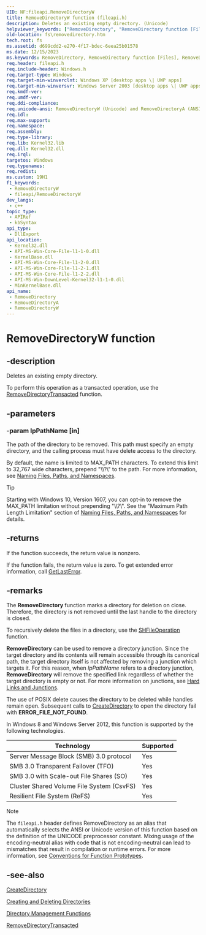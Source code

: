 ```yaml
---
UID: NF:fileapi.RemoveDirectoryW
title: RemoveDirectoryW function (fileapi.h)
description: Deletes an existing empty directory. (Unicode)
helpviewer_keywords: ["RemoveDirectory", "RemoveDirectory function [Files]", "RemoveDirectoryW", "_win32_removedirectory", "base.removedirectory", "fileapi/RemoveDirectory", "fileapi/RemoveDirectoryW", "fs.removedirectory"]
old-location: fs\removedirectory.htm
tech.root: fs
ms.assetid: d699cdd2-e270-4f17-bdec-6eea25b01578
ms.date: 12/15/2023
ms.keywords: RemoveDirectory, RemoveDirectory function [Files], RemoveDirectoryA, RemoveDirectoryW, _win32_removedirectory, base.removedirectory, fileapi/RemoveDirectory, fileapi/RemoveDirectoryA, fileapi/RemoveDirectoryW, fs.removedirectory, winbase/RemoveDirectory, winbase/RemoveDirectoryA, winbase/RemoveDirectoryW
req.header: fileapi.h
req.include-header: Windows.h
req.target-type: Windows
req.target-min-winverclnt: Windows XP [desktop apps \| UWP apps]
req.target-min-winversvr: Windows Server 2003 [desktop apps \| UWP apps]
req.kmdf-ver: 
req.umdf-ver: 
req.ddi-compliance: 
req.unicode-ansi: RemoveDirectoryW (Unicode) and RemoveDirectoryA (ANSI)
req.idl: 
req.max-support: 
req.namespace: 
req.assembly: 
req.type-library: 
req.lib: Kernel32.lib
req.dll: Kernel32.dll
req.irql: 
targetos: Windows
req.typenames: 
req.redist: 
ms.custom: 19H1
f1_keywords:
 - RemoveDirectoryW
 - fileapi/RemoveDirectoryW
dev_langs:
 - c++
topic_type:
 - APIRef
 - kbSyntax
api_type:
 - DllExport
api_location:
 - Kernel32.dll
 - API-MS-Win-Core-File-l1-1-0.dll
 - KernelBase.dll
 - API-MS-Win-Core-File-l1-2-0.dll
 - API-MS-Win-Core-File-l1-2-1.dll
 - API-MS-Win-Core-File-l1-2-2.dll
 - API-MS-Win-DownLevel-Kernel32-l1-1-0.dll
 - MinKernelBase.dll
api_name:
 - RemoveDirectory
 - RemoveDirectoryA
 - RemoveDirectoryW
---
```


# RemoveDirectoryW function

## -description

Deletes an existing empty directory.

To perform this operation as a transacted operation, use the [RemoveDirectoryTransacted](/windows/win32/api/winbase/nf-winbase-removedirectorytransactedw) function.

## -parameters

### -param lpPathName [in]

The path of the directory to be removed. This path must specify an empty directory, and the calling process must have delete access to the directory.

By default, the name is limited to MAX_PATH characters. To extend this limit to 32,767 wide characters, prepend "\\\\?\\" to the path. For more information, see [Naming Files, Paths, and Namespaces](/windows/win32/fileio/naming-a-file).

> [!TIP]
> Starting with Windows 10, Version 1607, you can opt-in to remove the MAX_PATH limitation without prepending "\\\\?\\". See the "Maximum Path Length Limitation" section of [Naming Files, Paths, and Namespaces](/windows/win32/fileio/naming-a-file) for details.

## -returns

If the function succeeds, the return value is nonzero.

If the function fails, the return value is zero. To get extended error information, call [GetLastError](/windows/win32/api/errhandlingapi/nf-errhandlingapi-getlasterror).

## -remarks

The **RemoveDirectory** function marks a directory for deletion on close. Therefore, the directory is not removed until the last handle to the directory is closed.

To recursively delete the files in a directory, use the [SHFileOperation](/windows/win32/api/shellapi/nf-shellapi-shfileoperationw) function.

**RemoveDirectory** can be used to remove a directory junction. Since the target directory and its contents will remain accessible through its canonical path, the target directory itself is not affected by removing a junction which targets it. For this reason, when *lpPathName* refers to a directory junction, **RemoveDirectory** will remove the specified link regardless of whether the target directory is empty or not. For more information on junctions, see [Hard Links and Junctions](/windows/win32/FileIO/hard-links-and-junctions).

The use of POSIX delete causes the directory to be deleted while handles remain open. Subsequent calls to [CreateDirectory](nf-fileapi-createdirectoryw.md) to open the directory fail with **ERROR_FILE_NOT_FOUND**.

In Windows 8 and Windows Server 2012, this function is supported by the following technologies.

| Technology | Supported |
|------------|-----------|
| Server Message Block (SMB) 3.0 protocol | Yes |
| SMB 3.0 Transparent Failover (TFO) | Yes |
| SMB 3.0 with Scale-out File Shares (SO) | Yes |
| Cluster Shared Volume File System (CsvFS) | Yes |
| Resilient File System (ReFS) | Yes |

> [!NOTE]
> The `fileapi.h` header defines RemoveDirectory as an alias that automatically selects the ANSI or Unicode version of this function based on the definition of the UNICODE preprocessor constant. Mixing usage of the encoding-neutral alias with code that is not encoding-neutral can lead to mismatches that result in compilation or runtime errors. For more information, see [Conventions for Function Prototypes](/windows/win32/intl/conventions-for-function-prototypes).

## -see-also

[CreateDirectory](nf-fileapi-createdirectoryw.md)

[Creating and Deleting Directories](/windows/win32/FileIO/creating-and-deleting-directories)

[Directory Management Functions](/windows/win32/FileIO/directory-management-functions)

[RemoveDirectoryTransacted](/windows/win32/api/winbase/nf-winbase-removedirectorytransactedw)
